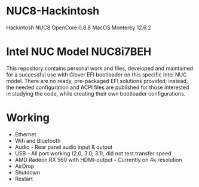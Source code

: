 # NUC8-Hackintosh

Hackintosh NUC8 
OpenCore 0.8.8 MacOS Monterey 12.6.2
# Intel NUC Model NUC8i7BEH

This repository contains personal work and files, developed and maintained for a successful use with Clover EFI bootloader on this specific Intel NUC model. There are no ready, pre-packaged EFI solutions provided; instead, the needed configuration and ACPI files are published for those interested in studying the code, while creating their own bootloader configurations.
# Working
* Ethernet
* Wifi and Bluetooth
* Audio - Rear panel audio input & output
* USB - All port working (2.0, 3.0, 3.1), did not test transfer speed
* AMD Radeon RX 560 with HDMI-output - Currently on 4k resolution
* AirDrop
* Shutdown
* Restart
